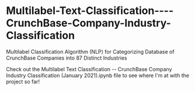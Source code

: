 # Multilabel-Text-Classification----CrunchBase-Company-Industry-Classification
Multilabel Classification Algorithm (NLP) for Categorizing Database of CrunchBase Companies into 87 Distinct Industries

Check out the Multilabel Text Classification -- CrunchBase Company Industry Classification (January 2021).ipynb file to see where I'm at with the project so far!
